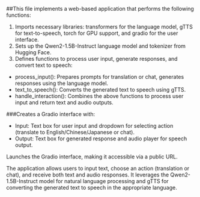 ##This file implements a web-based application that performs the following functions:

1. Imports necessary libraries: transformers for the language model, gTTS for text-to-speech, torch for GPU support, and gradio for the user interface.
2. Sets up the Qwen2-1.5B-Instruct language model and tokenizer from Hugging Face.
3. Defines functions to process user input, generate responses, and convert text to speech:

- process_input(): Prepares prompts for translation or chat, generates responses using the language model.
- text_to_speech(): Converts the generated text to speech using gTTS.
- handle_interaction(): Combines the above functions to process user input and return text and audio outputs.


###Creates a Gradio interface with:

- Input: Text box for user input and dropdown for selecting action (translate to English/Chinese/Japanese or chat).
- Output: Text box for generated response and audio player for speech output.


Launches the Gradio interface, making it accessible via a public URL.

The application allows users to input text, choose an action (translation or chat), and receive both text and audio responses. It leverages the Qwen2-1.5B-Instruct model for natural language processing and gTTS for converting the generated text to speech in the appropriate language.
